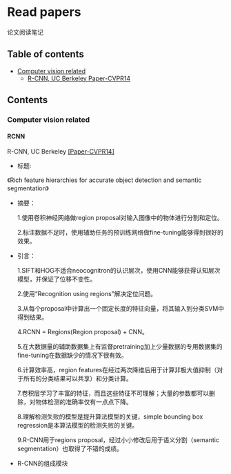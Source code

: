 # Read papers
论文阅读笔记

## Table of contents
- [Computer vision related](#computer-vision-related)
  - [R-CNN, UC Berkeley Paper-CVPR14](#rcnn)

## Contents

### Computer vision related

#### RCNN
R-CNN, UC Berkeley [[Paper-CVPR14]](http://www.cv-foundation.org/openaccess/content_cvpr_2014/papers/Girshick_Rich_Feature_Hierarchies_2014_CVPR_paper.pdf)
- 标题:

《Rich feature hierarchies for accurate object detection and semantic segmentation》
- 摘要：

  1.使用卷积神经网络做region proposal对输入图像中的物体进行分割和定位。
  
  2.标注数据不足时，使用辅助任务的预训练网络做fine-tuning能够得到很好的效果。
- 引言：

  1.SIFT和HOG不适合neocognitron的认识层次，使用CNN能够获得认知层次模型，并保证了位移不变性。
  
  2.使用“Recognition using regions"解决定位问题。
  
  3.从每个proposal中计算出一个固定长度的特征向量，将其输入到分类SVM中得到结果。
  
  4.RCNN = Regions(Region proposal) + CNN。
  
  5.在大数据量的辅助数据集上有监督pretraining加上少量数据的专用数据集的fine-tuning在数据缺少的情况下很有效。
  
  6.计算效率高，region features在经过两次降维后用于计算非极大值抑制（对于所有的分类结果可以共享）和分类计算。
  
  7.卷积层学习了丰富的特征，而且这些特征不可理解；大量的参数都可以删除，对物体检测的准确率仅有一点点下降。
  
  8.理解检测失败的模型是提升算法模型的关键，simple bounding box regression是本算法模型的检测失败的关键。
  
  9.R-CNN用于regions proposal，经过小小修改后用于语义分割（semantic segmentation）也取得了不错的成绩。
- R-CNN的组成模块

  
